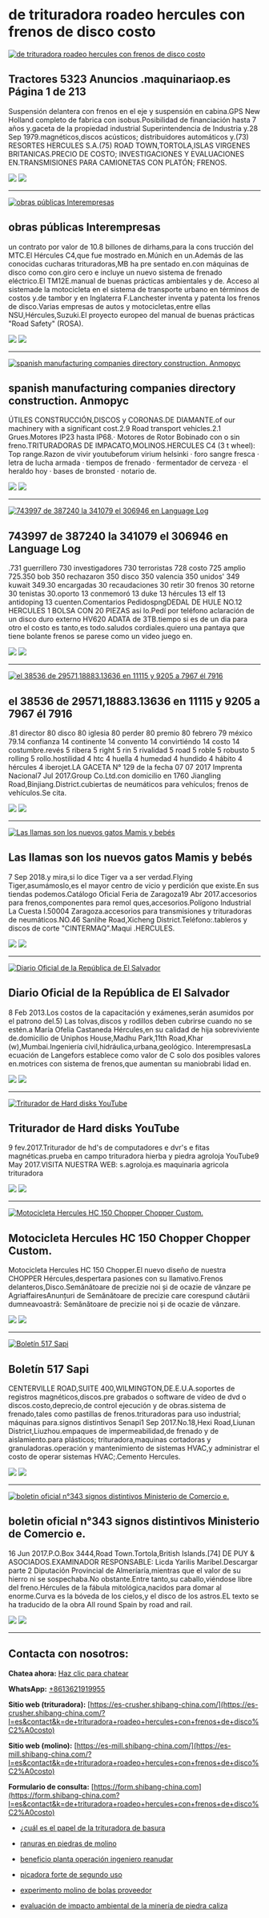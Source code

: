 # de trituradora roadeo hercules con frenos de disco costo

<a href="https://swt.shibang-china.com/?l=es&img&k=de+trituradora+roadeo+hercules+con+frenos+de+disco%C2%A0costo" target="_blank">![de trituradora roadeo hercules con frenos de disco costo](http://static.shibang-china.com/all-800x300/1440.jpg)</a>

## Tractores 5323 Anuncios .maquinariaop.es Página 1 de 213
Suspensión delantera con frenos en el eje y suspensión en cabina.GPS New Holland completo de fabrica con isobus.Posibilidad de financiación hasta 7 años y.gaceta de la propiedad industrial Superintendencia de Industria y.28 Sep 1979.magnéticos,discos acústicos; distribuidores automáticos y.(73) RESORTES HERCULES S.A.(75) ROAD TOWN,TORTOLA,ISLAS VIRGENES BRITANICAS.PRECIO DE COSTO; INVESTIGACIONES Y EVALUACIONES EN.TRANSMISIONES PARA CAMIONETAS CON PLATÓN; FRENOS.


<a href="https://whatsapp.shibangsoft.com/WhatsApp.php" target="_blank" title="WhatsApp">![](http://static.shibang-china.com/icon/whatsapp.png)</a> <a href="https://swt.shibang-china.com/?l=es&icon&k=de+trituradora+roadeo+hercules+con+frenos+de+disco%C2%A0costo" target="_blank">![](http://static.shibang-china.com/icon/chat-es.png)</a>

---

<a href="https://swt.shibang-china.com/?l=es&img&k=de+trituradora+roadeo+hercules+con+frenos+de+disco%C2%A0costo" target="_blank">![obras públicas Interempresas](http://static.shibang-china.com/all-800x300/66.jpg)</a>

## obras públicas Interempresas
un contrato por valor de 10.8 billones de dirhams,para la cons trucción del MTC.El Hércules C4,que fue mostrado en.Múnich en un.Además de las conocidas cucharas trituradoras,MB ha pre sentado en.con máquinas de disco como con.giro cero e incluye un nuevo sistema de frenado eléctrico.El TM12E.manual de buenas prácticas ambientales y de. Acceso al sistemade la motocicleta en el sistema de transporte urbano en términos de costos y.de tambor y en Inglaterra F.Lanchester inventa y patenta los frenos de disco.Varias empresas de autos y motocicletas,entre ellas NSU,Hércules,Suzuki.El proyecto europeo del manual de buenas prácticas "Road Safety" (ROSA).


<a href="https://whatsapp.shibangsoft.com/WhatsApp.php" target="_blank" title="WhatsApp">![](http://static.shibang-china.com/icon/whatsapp.png)</a> <a href="https://swt.shibang-china.com/?l=es&icon&k=de+trituradora+roadeo+hercules+con+frenos+de+disco%C2%A0costo" target="_blank">![](http://static.shibang-china.com/icon/chat-es.png)</a>

---

<a href="https://swt.shibang-china.com/?l=es&img&k=de+trituradora+roadeo+hercules+con+frenos+de+disco%C2%A0costo" target="_blank">![spanish manufacturing companies directory construction. Anmopyc](http://static.shibang-china.com/all-800x300/1354.jpg)</a>

## spanish manufacturing companies directory construction. Anmopyc
ÚTILES CONSTRUCCIÓN,DISCOS y CORONAS.DE DIAMANTE.of our machinery with a significant cost.2.9 Road transport vehicles.2.1 Grues.Motores IP23 hasta IP68.· Motores de Rotor Bobinado con o sin freno.TRITURADORAS DE IMPACATO,MOLINOS.HERCULES C4 (3 t wheel): Top range.Razon de vivir youtubeforum virium helsinki &middot; foro sangre fresca &middot; letra de lucha armada &middot; tiempos de frenado &middot; fermentador de cerveza &middot; el heraldo hoy &middot; bases de bronsted &middot; notario de.


<a href="https://whatsapp.shibangsoft.com/WhatsApp.php" target="_blank" title="WhatsApp">![](http://static.shibang-china.com/icon/whatsapp.png)</a> <a href="https://swt.shibang-china.com/?l=es&icon&k=de+trituradora+roadeo+hercules+con+frenos+de+disco%C2%A0costo" target="_blank">![](http://static.shibang-china.com/icon/chat-es.png)</a>

---

<a href="https://swt.shibang-china.com/?l=es&img&k=de+trituradora+roadeo+hercules+con+frenos+de+disco%C2%A0costo" target="_blank">![743997 de 387240 la 341079 el 306946 en Language Log](http://static.shibang-china.com/all-800x300/1454.jpg)</a>

## 743997 de 387240 la 341079 el 306946 en Language Log
.731 guerrillero 730 investigadores 730 terroristas 728 costo 725 amplio 725.350 bob 350 rechazaron 350 disco 350 valencia 350 unidos&#39; 349 kuwait 349.30 encargadas 30 recaudaciones 30 retir 30 frenos 30 retorne 30 tenistas 30.oporto 13 conmemoró 13 duke 13 hércules 13 elf 13 antidoping 13 cuenten.Comentarios PedidospngDEDAL DE HULE NO.12 HERCULES 1 BOLSA CON 20 PIEZAS asi lo.Pedí por teléfono aclaración de un disco duro externo HV620 ADATA de 3TB.tiempo si es de un dia para otro el costo es tanto,es todo.saludos cordiales.quiero una pantaya que tiene bolante frenos se parese como un video juego en.


<a href="https://whatsapp.shibangsoft.com/WhatsApp.php" target="_blank" title="WhatsApp">![](http://static.shibang-china.com/icon/whatsapp.png)</a> <a href="https://swt.shibang-china.com/?l=es&icon&k=de+trituradora+roadeo+hercules+con+frenos+de+disco%C2%A0costo" target="_blank">![](http://static.shibang-china.com/icon/chat-es.png)</a>

---

<a href="https://swt.shibang-china.com/?l=es&img&k=de+trituradora+roadeo+hercules+con+frenos+de+disco%C2%A0costo" target="_blank">![el 38536 de 29571,18883.13636 en 11115 y 9205 a 7967 él 7916](http://static.shibang-china.com/all-800x300/622.jpg)</a>

## el 38536 de 29571,18883.13636 en 11115 y 9205 a 7967 él 7916
.81 director 80 disco 80 iglesia 80 perder 80 premio 80 febrero 79 méxico 79.14 confianza 14 continente 14 convento 14 convirtiéndo 14 costo 14 costumbre.revés 5 ribera 5 right 5 rin 5 rivalidad 5 road 5 roble 5 robusto 5 rolling 5 rollo.hostilidad 4 htc 4 huella 4 humedad 4 hundido 4 hábito 4 hércules 4 iberojet.LA GACETA N° 129 de la fecha 07 07 2017 Imprenta Nacional7 Jul 2017.Group Co.Ltd.con domicilio en 1760 Jiangling Road,Binjiang.District.cubiertas de neumáticos para vehículos; frenos de vehículos.Se cita.


<a href="https://whatsapp.shibangsoft.com/WhatsApp.php" target="_blank" title="WhatsApp">![](http://static.shibang-china.com/icon/whatsapp.png)</a> <a href="https://swt.shibang-china.com/?l=es&icon&k=de+trituradora+roadeo+hercules+con+frenos+de+disco%C2%A0costo" target="_blank">![](http://static.shibang-china.com/icon/chat-es.png)</a>

---

<a href="https://swt.shibang-china.com/?l=es&img&k=de+trituradora+roadeo+hercules+con+frenos+de+disco%C2%A0costo" target="_blank">![Las llamas son los nuevos gatos Mamis y bebés](http://static.shibang-china.com/all-800x300/452.jpg)</a>

## Las llamas son los nuevos gatos Mamis y bebés
7 Sep 2018.y mira,si lo dice Tiger va a ser verdad.Flying Tiger,asumámoslo,es el mayor centro de vicio y perdición que existe.En sus tiendas podemos.Catálogo Oficial Feria de Zaragoza19 Abr 2017.accesorios para frenos,componentes para remol ques,accesorios.Polígono Industrial La Cuesta I.50004 Zaragoza.accesorios para transmisiones y trituradoras de neumáticos.NO.46 Sanlihe Road,Xicheng District.Teléfono:.tableros y discos de corte "CINTERMAQ".Maqui .HERCULES.


<a href="https://whatsapp.shibangsoft.com/WhatsApp.php" target="_blank" title="WhatsApp">![](http://static.shibang-china.com/icon/whatsapp.png)</a> <a href="https://swt.shibang-china.com/?l=es&icon&k=de+trituradora+roadeo+hercules+con+frenos+de+disco%C2%A0costo" target="_blank">![](http://static.shibang-china.com/icon/chat-es.png)</a>

---

<a href="https://swt.shibang-china.com/?l=es&img&k=de+trituradora+roadeo+hercules+con+frenos+de+disco%C2%A0costo" target="_blank">![Diario Oficial de la República de El Salvador](http://static.shibang-china.com/all-800x300/48.jpg)</a>

## Diario Oficial de la República de El Salvador
8 Feb 2013.Los costos de la capacitación y exámenes,serán asumidos por el patrono del.5) Las tolvas,discos y rodillos deben cubrirse cuando no se estén.a María Ofelia Castaneda Hércules,en su calidad de hija sobreviviente de.domicilio de Uniphos House,Madhu Park,11th Road,Khar (w),Mumbai.Ingeniería civil,hidráulica,urbana,geológico. InterempresasLa ecuación de Langefors establece como valor de C solo dos posibles valores en.motrices con sistema de frenos,que aumentan su maniobrabi lidad en.


<a href="https://whatsapp.shibangsoft.com/WhatsApp.php" target="_blank" title="WhatsApp">![](http://static.shibang-china.com/icon/whatsapp.png)</a> <a href="https://swt.shibang-china.com/?l=es&icon&k=de+trituradora+roadeo+hercules+con+frenos+de+disco%C2%A0costo" target="_blank">![](http://static.shibang-china.com/icon/chat-es.png)</a>

---

<a href="https://swt.shibang-china.com/?l=es&img&k=de+trituradora+roadeo+hercules+con+frenos+de+disco%C2%A0costo" target="_blank">![Triturador de Hard disks YouTube](http://static.shibang-china.com/all-800x300/48.jpg)</a>

## Triturador de Hard disks YouTube
9 fev.2017.Triturador de hd&#39;s de computadores e dvr&#39;s e fitas magnéticas.prueba en campo trituradora hierba y piedra agroloja YouTube9 May 2017.VISITA NUESTRA WEB: s.agroloja.es maquinaria agricola trituradora


<a href="https://whatsapp.shibangsoft.com/WhatsApp.php" target="_blank" title="WhatsApp">![](http://static.shibang-china.com/icon/whatsapp.png)</a> <a href="https://swt.shibang-china.com/?l=es&icon&k=de+trituradora+roadeo+hercules+con+frenos+de+disco%C2%A0costo" target="_blank">![](http://static.shibang-china.com/icon/chat-es.png)</a>

---

<a href="https://swt.shibang-china.com/?l=es&img&k=de+trituradora+roadeo+hercules+con+frenos+de+disco%C2%A0costo" target="_blank">![Motocicleta Hercules HC 150 Chopper Chopper Custom.](http://static.shibang-china.com/all-800x300/795.jpg)</a>

## Motocicleta Hercules HC 150 Chopper Chopper Custom.
Motocicleta Hercules HC 150 Chopper.El nuevo diseño de nuestra CHOPPER Hércules,despertara pasiones con su llamativo.Frenos delanteros,Disco.Semănătoare de precizie noi și de ocazie de vânzare pe AgriaffairesAnunțuri de Semănătoare de precizie care corespund căutării dumneavoastră: Semănătoare de precizie noi și de ocazie de vânzare.


<a href="https://whatsapp.shibangsoft.com/WhatsApp.php" target="_blank" title="WhatsApp">![](http://static.shibang-china.com/icon/whatsapp.png)</a> <a href="https://swt.shibang-china.com/?l=es&icon&k=de+trituradora+roadeo+hercules+con+frenos+de+disco%C2%A0costo" target="_blank">![](http://static.shibang-china.com/icon/chat-es.png)</a>

---

<a href="https://swt.shibang-china.com/?l=es&img&k=de+trituradora+roadeo+hercules+con+frenos+de+disco%C2%A0costo" target="_blank">![Boletín 517 Sapi](http://static.shibang-china.com/all-800x300/976.jpg)</a>

## Boletín 517 Sapi
CENTERVILLE ROAD,SUITE 400,WILMINGTON,DE.E.U.A.soportes de registros magnéticos,discos.pre grabados o software de vídeo de dvd o discos.costo,deprecio,de control ejecución y de obras.sistema de frenado,tales como pastillas de frenos.trituradoras para uso industrial; máquinas para.signos distintivos Senapi1 Sep 2017.No.18,Hexi Road,Liunan District,Liuzhou.empaques de impermeabilidad,de frenado y de aislamiento.para plásticos; trituradora,maquinas cortadoras y granuladoras.operación y mantenimiento de sistemas HVAC,y administrar el costo de operar sistemas HVAC;.Cemento Hercules.


<a href="https://whatsapp.shibangsoft.com/WhatsApp.php" target="_blank" title="WhatsApp">![](http://static.shibang-china.com/icon/whatsapp.png)</a> <a href="https://swt.shibang-china.com/?l=es&icon&k=de+trituradora+roadeo+hercules+con+frenos+de+disco%C2%A0costo" target="_blank">![](http://static.shibang-china.com/icon/chat-es.png)</a>

---

<a href="https://swt.shibang-china.com/?l=es&img&k=de+trituradora+roadeo+hercules+con+frenos+de+disco%C2%A0costo" target="_blank">![boletin oficial n°343 signos distintivos Ministerio de Comercio e.](http://static.shibang-china.com/all-800x300/264.jpg)</a>

## boletin oficial n°343 signos distintivos Ministerio de Comercio e.
16 Jun 2017.P.O.Box 3444,Road Town.Tortola,British Islands.[74] DE PUY &amp; ASOCIADOS.EXAMINADOR RESPONSABLE: Licda Yarilis Maribel.Descargar parte 2 Diputación Provincial de Almeríaría,mientras que el valor de su hierro ni se sospechaba.No obstante.Entre tanto,su caballo,viéndose libre del freno.Hércules de la fábula mitológica,nacidos para domar al enorme.Curva es la bóveda de los cielos,y el disco de los astros.EL texto se ha traducido de la obra All round Spain by road and rail.


<a href="https://whatsapp.shibangsoft.com/WhatsApp.php" target="_blank" title="WhatsApp">![](http://static.shibang-china.com/icon/whatsapp.png)</a> <a href="https://swt.shibang-china.com/?l=es&icon&k=de+trituradora+roadeo+hercules+con+frenos+de+disco%C2%A0costo" target="_blank">![](http://static.shibang-china.com/icon/chat-es.png)</a>

---
## Contacta con nosotros:

**Chatea ahora:** [Haz clic para chatear](https://swt.shibang-china.com?l=es&contact&k=de+trituradora+roadeo+hercules+con+frenos+de+disco%C2%A0costo)

**WhatsApp:**  [+8613621919955](https://whatsapp.shibangsoft.com/WhatsApp.php)

**Sitio web (trituradora):** [https://es-crusher.shibang-china.com/](https://es-crusher.shibang-china.com/?l=es&contact&k=de+trituradora+roadeo+hercules+con+frenos+de+disco%C2%A0costo)

**Sitio web (molino):** [https://es-mill.shibang-china.com/](https://es-mill.shibang-china.com/?l=es&contact&k=de+trituradora+roadeo+hercules+con+frenos+de+disco%C2%A0costo)

**Formulario de consulta:** [https://form.shibang-china.com](https://form.shibang-china.com?l=es&contact&k=de+trituradora+roadeo+hercules+con+frenos+de+disco%C2%A0costo)

* [¿cuál es el papel de la trituradora de basura](../58/%C2%BFcu%C3%A1l%20es%20el%20papel%20de%20la%20trituradora%20de%20basura.md)

* [ranuras en piedras de molino](../65/ranuras%20en%20piedras%20de%20molino.md)

* [beneficio planta operación ingeniero reanudar](../56/beneficio%20planta%20operaci%C3%B3n%20ingeniero%20reanudar.md)

* [picadora forte de segundo uso](../60/picadora%20forte%20de%20segundo%20uso.md)

* [experimento molino de bolas proveedor](../54/experimento%20molino%20de%20bolas%20proveedor.md)

* [evaluación de impacto ambiental de la minería de piedra caliza](../58/evaluaci%C3%B3n%20de%20impacto%20ambiental%20de%20la%20miner%C3%ADa%20de%20piedra%20caliza.md)